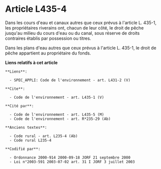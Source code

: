 # Article L435-4

Dans les cours d'eau et canaux autres que ceux prévus à l'article L. 435-1, les propriétaires riverains ont, chacun de leur
côté, le droit de pêche jusqu'au milieu du cours d'eau ou du canal, sous réserve de droits contraires établis par possession
ou titres. 

Dans les plans d'eau autres que ceux prévus à l'article L. 435-1, le droit de pêche appartient au propriétaire du fonds.

**Liens relatifs à cet article**

	**Liens**:

	  - SPEC_APPLI: Code de l'environnement - art. L431-2 (V)

	**Cite**:

	  - Code de l'environnement - art. L435-1 (V)

	**Cité par**:

	  - Code de l'environnement - art. L435-5 (M)
	  - Code de l'environnement - art. R*235-29 (Ab)

	**Anciens textes**:

	  - Code rural - art. L235-4 (Ab)
	  - Code rural L235-4

	**Codifié par**:

	  - Ordonnance 2000-914 2000-09-18 JORF 21 septembre 2000
	  - Loi n°2003-591 2003-07-02 art. 31 I JORF 3 juillet 2003
